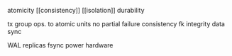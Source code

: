 ---
---
atomicity
[[consistency]]
[[isolation]]
durability

tx
group ops. to atomic units
no partial failure
consistency
fk integrity
data sync


WAL
replicas
fsync
power hardware
